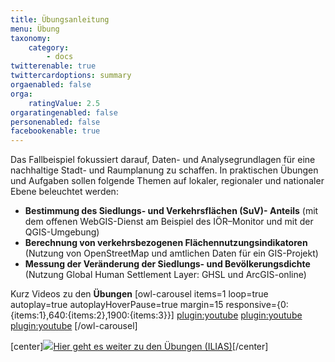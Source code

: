 ```yaml
---
title: Übungsanleitung
menu: Übung
taxonomy:
    category:
        - docs
twitterenable: true
twittercardoptions: summary
orgaenabled: false
orga:
    ratingValue: 2.5
orgaratingenabled: false
personenabled: false
facebookenable: true
---
```


Das Fallbeispiel fokussiert darauf, Daten- und Analysegrundlagen für eine nachhaltige Stadt- und Raumplanung zu schaffen. In praktischen Übungen und Aufgaben sollen folgende Themen auf lokaler, regionaler und nationaler Ebene beleuchtet werden:

*	**Bestimmung des Siedlungs- und Verkehrsflächen (SuV)- Anteils** (mit dem offenen WebGIS-Dienst am Beispiel des IÖR–Monitor und mit der QGIS-Umgebung)
*	**Berechnung von verkehrsbezogenen Flächennutzungsindikatoren** (Nutzung von OpenStreetMap und amtlichen Daten für ein GIS-Projekt)
*	**Messung der Veränderung der Siedlungs- und Bevölkerungsdichte** (Nutzung Global Human Settlement Layer: GHSL und ArcGIS-online)


Kurz Videos zu den **Übungen** 
[owl-carousel items=1 loop=true autoplay=true autoplayHoverPause=true margin=15 responsive={0:{items:1},640:{items:2},1900:{items:3}}]
[plugin:youtube](https://youtu.be/NuzP9f4Y1xo)
[plugin:youtube](https://youtu.be/Twc55NtcbxA)
[plugin:youtube](https://youtu.be/OObsu6H8k8Q)
[/owl-carousel]


[center]<a href="https://ilias.opengeoedu.de/ilias/goto.php?target=crs_283&client_id=opengeoedu" markdown="1" target="_blank">![](/images/exercise.png?resize=200,200)Hier geht es weiter zu den Übungen (ILIAS)</a>[/center]
